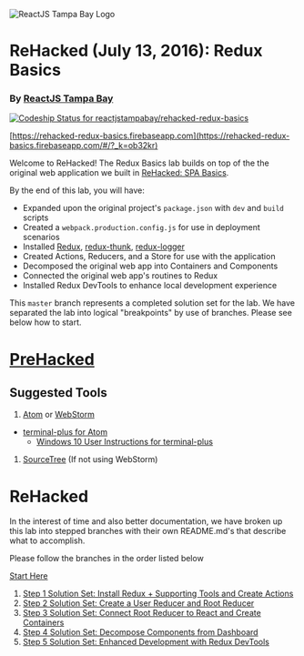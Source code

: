 ![ReactJS Tampa Bay Logo](https://avatars2.githubusercontent.com/u/18738421?v=3&s=200)

# ReHacked (July 13, 2016): Redux Basics
### By [ReactJS Tampa Bay](http://www.meetup.com/ReactJS-Tampa-Bay/)

[ ![Codeship Status for reactjstampabay/rehacked-redux-basics](https://codeship.com/projects/8b2a9fa0-1d22-0134-a202-220e900c5efe/status?branch=master)](https://codeship.com/projects/159980)

[https://rehacked-redux-basics.firebaseapp.com](https://rehacked-redux-basics.firebaseapp.com/#/?_k=ob32kr)

Welcome to ReHacked!  The Redux Basics lab builds on top of the the original web application we built in [ReHacked: SPA Basics](https://github.com/reactjstampabay/rehacked-spa-basics-solution-set). 

By the end of this lab, you will have:

* Expanded upon the original project's `package.json` with `dev` and `build` scripts
* Created a `webpack.production.config.js` for use in deployment scenarios
* Installed [Redux](), [redux-thunk](https://github.com/gaearon/redux-thunk), [redux-logger](https://github.com/gaearon/redux-logger)
* Created Actions, Reducers, and a Store for use with the application
* Decomposed the original web app into Containers and Components
* Connected the original web app's routines to Redux
* Installed Redux DevTools to enhance local development experience

This `master` branch represents a completed solution set for the lab.  We have separated the lab into logical "breakpoints" by use of branches.  Please see below how to start.

# [PreHacked](#prehacked)

## Suggested Tools

1. [Atom](https://atom.io/) or [WebStorm](https://www.jetbrains.com/webstorm/)
  - [terminal-plus for Atom](https://atom.io/packages/terminal-plus)
    - [Windows 10 User Instructions for terminal-plus](https://github.com/jeremyramin/terminal-plus/issues/15#issuecomment-144618245)

1. [SourceTree](https://www.sourcetreeapp.com/) (If not using WebStorm)

# ReHacked

In the interest of time and also better documentation, we have broken up this lab into stepped branches with their own README.md's that describe what to accomplish.

Please follow the branches in the order listed below

[Start Here](https://github.com/reactjstampabay/rehacked-redux-basics/tree/initial)

1. [Step 1 Solution Set: Install Redux + Supporting Tools and Create Actions](https://github.com/reactjstampabay/rehacked-redux-basics/tree/step-1)
1. [Step 2 Solution Set: Create a User Reducer and Root Reducer](https://github.com/reactjstampabay/rehacked-redux-basics/tree/step-2)
1. [Step 3 Solution Set: Connect Root Reducer to React and Create Containers](https://github.com/reactjstampabay/rehacked-redux-basics/tree/step-3)
1. [Step 4 Solution Set: Decompose Components from Dashboard](https://github.com/reactjstampabay/rehacked-redux-basics/tree/step-4)
1. [Step 5 Solution Set: Enhanced Development with Redux DevTools](https://github.com/reactjstampabay/rehacked-redux-basics/tree/step-5)

